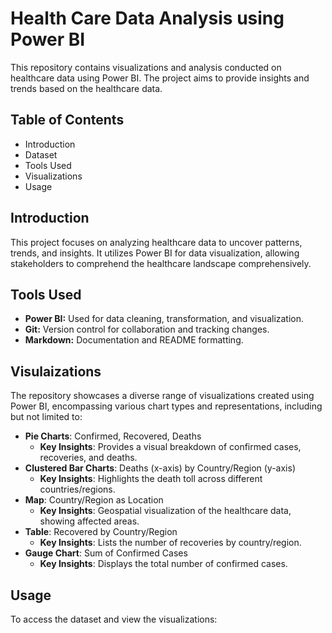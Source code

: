 # Health Care Data Analysis using Power BI
This repository contains visualizations and analysis conducted on healthcare data using Power BI. The project aims to provide insights and trends based on the healthcare data.

## Table of Contents
+ Introduction
+ Dataset
+ Tools Used
+ Visualizations
+ Usage

## Introduction
This project focuses on analyzing healthcare data to uncover patterns, trends, and insights. It utilizes Power BI for data visualization, allowing stakeholders to comprehend the healthcare landscape comprehensively.

## Tools Used
+ **Power BI:** Used for data cleaning, transformation, and visualization.
+ **Git:** Version control for collaboration and tracking changes.
+ **Markdown:** Documentation and README formatting.

## Visulaizations
The repository showcases a diverse range of visualizations created using Power BI, encompassing various chart types and representations, including but not limited to:

- **Pie Charts**: Confirmed, Recovered, Deaths
  - **Key Insights**: Provides a visual breakdown of confirmed cases, recoveries, and deaths.
- **Clustered Bar Charts**: Deaths (x-axis) by Country/Region (y-axis)
  - **Key Insights**: Highlights the death toll across different countries/regions.
- **Map**: Country/Region as Location
  - **Key Insights**: Geospatial visualization of the healthcare data, showing affected areas.
- **Table**: Recovered by Country/Region
  - **Key Insights**: Lists the number of recoveries by country/region.
- **Gauge Chart**: Sum of Confirmed Cases
  - **Key Insights**: Displays the total number of confirmed cases.

## Usage
To access the dataset and view the visualizations:
